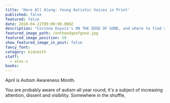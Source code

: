 ```yaml
---
title: 'Here All Along: Young Autistic Voices in Print'
published: false
featured: false
date: 2016-04-21T09:00:00.000Z
description: "Corinne Duyvis's ON THE EDGE OF GONE, and where to find young autistic writers speaking for themselves."
featured_image_path: /ontheedgeofgone.jpg
featured_image_position: 50
show_featured_image_in_post: false
fancy_font:
category: kidsmith
staff:
  - alex-s
books:
---
```



April is Autism Awareness Month.

You are probably aware of autism all year round; it's a subject of increasing attention, dissent and visibility. Somewhere in the shuffle,&nbsp;